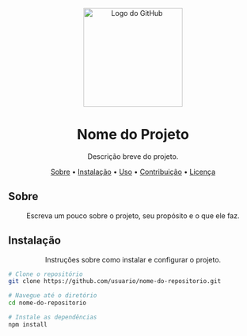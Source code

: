 <p align="center">
  <img src="https://github.githubassets.com/images/modules/logos_page/GitHub-Mark.png" alt="Logo do GitHub" width="200"/>
</p>

<h1 align="center">Nome do Projeto</h1>

<p align="center">
  Descrição breve do projeto.
</p>

<p align="center">
  <a href="#sobre">Sobre</a> •
  <a href="#instalação">Instalação</a> •
  <a href="#uso">Uso</a> •
  <a href="#contribuição">Contribuição</a> •
  <a href="#licença">Licença</a>
</p>

## Sobre

<p align="center">
  Escreva um pouco sobre o projeto, seu propósito e o que ele faz.
</p>

## Instalação

<p align="center">
  Instruções sobre como instalar e configurar o projeto.
</p>

```bash
# Clone o repositório
git clone https://github.com/usuario/nome-do-repositorio.git

# Navegue até o diretório
cd nome-do-repositorio

# Instale as dependências
npm install
